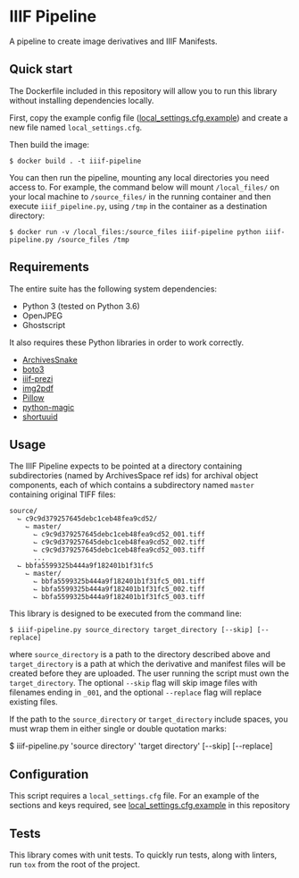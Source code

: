 # IIIF Pipeline
A pipeline to create image derivatives and IIIF Manifests.

## Quick start

The Dockerfile included in this repository will allow you to run this library
without installing dependencies locally.

First, copy the example config file ([local_settings.cfg.example](local_settings.cfg.example))
and create a new file named `local_settings.cfg`.

Then build the image:

    $ docker build . -t iiif-pipeline

You can then run the pipeline, mounting any local directories you need access to.
For example, the command below will mount `/local_files/` on your local machine
to `/source_files/` in the running container and then execute `iiif_pipeline.py`,
using `/tmp` in the container as a destination directory:

    $ docker run -v /local_files:/source_files iiif-pipeline python iiif-pipeline.py /source_files /tmp


## Requirements

The entire suite has the following system dependencies:
- Python 3 (tested on Python 3.6)
- OpenJPEG
- Ghostscript

It also requires these Python libraries in order to work correctly.
- [ArchivesSnake](https://pypi.org/project/ArchivesSnake/)
- [boto3](https://pypi.org/project/boto3/)
- [iiif-prezi](https://pypi.org/project/iiif-prezi/)
- [img2pdf](https://pypi.org/project/img2pdf/)
- [Pillow](https://pypi.org/project/Pillow/)
- [python-magic](https://pypi.org/project/python-magic/)
- [shortuuid](https://pypi.org/project/shortuuid/)


## Usage

The IIIF Pipeline expects to be pointed at a directory containing subdirectories
(named by ArchivesSpace ref ids) for archival object components, each of which
contains a subdirectory named `master` containing original TIFF files:

    source/
      ⌙ c9c9d379257645debc1ceb48fea9cd52/
        ⌙ master/
          ⌙ c9c9d379257645debc1ceb48fea9cd52_001.tiff
          ⌙ c9c9d379257645debc1ceb48fea9cd52_002.tiff
          ⌙ c9c9d379257645debc1ceb48fea9cd52_003.tiff
          ...
      ⌙ bbfa5599325b444a9f182401b1f31fc5
        ⌙ master/
          ⌙ bbfa5599325b444a9f182401b1f31fc5_001.tiff
          ⌙ bbfa5599325b444a9f182401b1f31fc5_002.tiff
          ⌙ bbfa5599325b444a9f182401b1f31fc5_003.tiff


This library is designed to be executed from the command line:

    $ iiif-pipeline.py source_directory target_directory [--skip] [--replace]

where `source_directory` is a path to the directory described above and
`target_directory` is a path at which the derivative and manifest files will be
created before they are uploaded. The user running the script must own the
`target_directory`. The optional `--skip` flag will skip image files with
filenames ending in `_001`, and the optional `--replace` flag will replace
existing files.

If the path to the `source_directory` or `target_directory` include spaces, you must wrap them in either single or double quotation marks:

  $ iiif-pipeline.py 'source directory' 'target directory' [--skip] [--replace]


## Configuration

This script requires a `local_settings.cfg` file. For an example of the sections
and keys required, see [local_settings.cfg.example](local_settings.cfg.example)
in this repository


## Tests

This library comes with unit tests. To quickly run tests, along with linters,
run `tox` from the root of the project.
